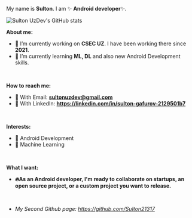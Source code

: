 My name is **Sulton**. I am ✨ **Android developer**✨.
<br/>

![Sulton UzDev's GitHub stats](https://github-readme-stats.vercel.app/api?username=SultonUzDev&show_icons=true&theme=shadow_green)
<br/>

**About me:**
- 🏢 I’m currently working on **CSEC UZ**. I have been working there since **2021**.
- 🌱 I’m currently learning **ML, DL** and also new Android Development skills.
<br/>

**How to reach me:**
-  📩 With Email: **sultonuzdev@gmail.com**
-  🔗 With LinkedIn: **https://linkedin.com/in/sulton-gafurov-2129501b7**
<br/>

**Interests:**
- 📱 Android Development
- 🤖 Machine Learning
<br/>

**What I want:**
- **🔥As an Android developer, I'm ready to collaborate on startups, an open source project, or a custom project you want to release.**
<br/>

- *My Second Github page:  https://github.com/Sulton21317*


